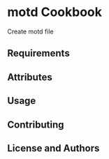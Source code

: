 motd Cookbook
=======================
Create motd file


Requirements
------------


Attributes
----------

Usage
-----

Contributing
------------

License and Authors
-------------------

